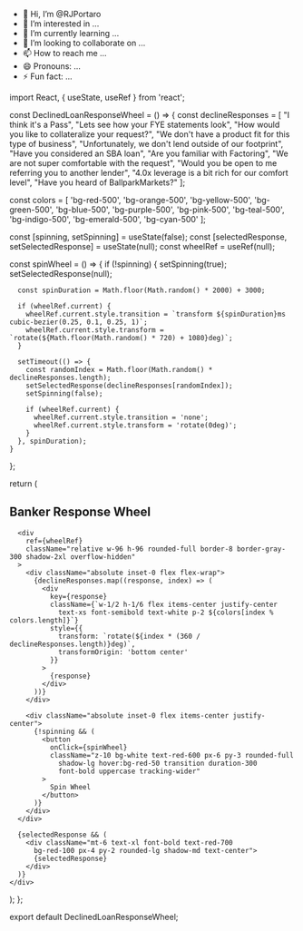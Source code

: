 - 👋 Hi, I’m @RJPortaro
- 👀 I’m interested in ...
- 🌱 I’m currently learning ...
- 💞️ I’m looking to collaborate on ...
- 📫 How to reach me ...
- 😄 Pronouns: ...
- ⚡ Fun fact: ...

<!---
RJPortaro/RJPortaro is a ✨ special ✨ repository because its `README.md` (this file) appears on your GitHub profile.
You can click the Preview link to take a look at your changes.
--->import React, { useState, useRef } from 'react';

const DeclinedLoanResponseWheel = () => {
  const declineResponses = [
    "I think it's a Pass",
    "Lets see how your FYE statements look",
    "How would you like to collateralize your request?",
    "We don't have a product fit for this type of business",
    "Unfortunately, we don't lend outside of our footprint",
    "Have you considered an SBA loan",
    "Are you familiar with Factoring",
    "We are not super comfortable with the request",
    "Would you be open to me referring you to another lender",
    "4.0x leverage is a bit rich for our comfort level",
    "Have you heard of BallparkMarkets?"
  ];

  const colors = [
    'bg-red-500', 'bg-orange-500', 'bg-yellow-500', 
    'bg-green-500', 'bg-blue-500', 'bg-purple-500', 
    'bg-pink-500', 'bg-teal-500', 'bg-indigo-500', 
    'bg-emerald-500', 'bg-cyan-500'
  ];

  const [spinning, setSpinning] = useState(false);
  const [selectedResponse, setSelectedResponse] = useState(null);
  const wheelRef = useRef(null);

  const spinWheel = () => {
    if (!spinning) {
      setSpinning(true);
      setSelectedResponse(null);

      const spinDuration = Math.floor(Math.random() * 2000) + 3000;
      
      if (wheelRef.current) {
        wheelRef.current.style.transition = `transform ${spinDuration}ms cubic-bezier(0.25, 0.1, 0.25, 1)`;
        wheelRef.current.style.transform = `rotate(${Math.floor(Math.random() * 720) + 1080}deg)`;
      }

      setTimeout(() => {
        const randomIndex = Math.floor(Math.random() * declineResponses.length);
        setSelectedResponse(declineResponses[randomIndex]);
        setSpinning(false);
        
        if (wheelRef.current) {
          wheelRef.current.style.transition = 'none';
          wheelRef.current.style.transform = 'rotate(0deg)';
        }
      }, spinDuration);
    }
  };

  return (
    <div className="flex flex-col items-center p-6 bg-gray-50 rounded-lg shadow-lg">
      <h2 className="text-3xl font-bold mb-6 text-gray-800">Banker Response Wheel</h2>
      
      <div 
        ref={wheelRef}
        className="relative w-96 h-96 rounded-full border-8 border-gray-300 shadow-2xl overflow-hidden"
      >
        <div className="absolute inset-0 flex flex-wrap">
          {declineResponses.map((response, index) => (
            <div 
              key={response}
              className={`w-1/2 h-1/6 flex items-center justify-center 
                text-xs font-semibold text-white p-2 ${colors[index % colors.length]}`}
              style={{
                transform: `rotate(${index * (360 / declineResponses.length)}deg)`,
                transformOrigin: 'bottom center'
              }}
            >
              {response}
            </div>
          ))}
        </div>
        
        <div className="absolute inset-0 flex items-center justify-center">
          {!spinning && (
            <button 
              onClick={spinWheel} 
              className="z-10 bg-white text-red-600 px-6 py-3 rounded-full 
                shadow-lg hover:bg-red-50 transition duration-300 
                font-bold uppercase tracking-wider"
            >
              Spin Wheel
            </button>
          )}
        </div>
      </div>

      {selectedResponse && (
        <div className="mt-6 text-xl font-bold text-red-700 
          bg-red-100 px-4 py-2 rounded-lg shadow-md text-center">
          {selectedResponse}
        </div>
      )}
    </div>
  );
};

export default DeclinedLoanResponseWheel;
